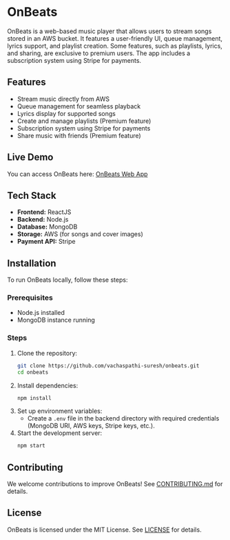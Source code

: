 # OnBeats

OnBeats is a web-based music player that allows users to stream songs stored in an AWS bucket. It features a user-friendly UI, queue management, lyrics support, and playlist creation. Some features, such as playlists, lyrics, and sharing, are exclusive to premium users. The app includes a subscription system using Stripe for payments.

## Features
- Stream music directly from AWS
- Queue management for seamless playback
- Lyrics display for supported songs
- Create and manage playlists (Premium feature)
- Subscription system using Stripe for payments
- Share music with friends (Premium feature)

## Live Demo
You can access OnBeats here: [OnBeats Web App](https://onbeats-app.web.app)

## Tech Stack
- **Frontend:** ReactJS
- **Backend:** Node.js
- **Database:** MongoDB
- **Storage:** AWS (for songs and cover images)
- **Payment API:** Stripe

## Installation
To run OnBeats locally, follow these steps:

### Prerequisites
- Node.js installed
- MongoDB instance running

### Steps
1. Clone the repository:
   ```sh
   git clone https://github.com/vachaspathi-suresh/onbeats.git
   cd onbeats
   ```
2. Install dependencies:
   ```sh
   npm install
   ```
3. Set up environment variables:
   - Create a `.env` file in the backend directory with required credentials (MongoDB URI, AWS keys, Stripe keys, etc.).
4. Start the development server:
   ```sh
   npm start
   ```

## Contributing
We welcome contributions to improve OnBeats! See [CONTRIBUTING.md](CONTRIBUTING.md) for details.

## License
OnBeats is licensed under the MIT License. See [LICENSE](LICENSE) for details.

